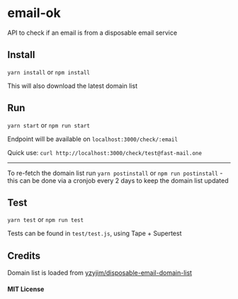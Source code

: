 # email-ok

API to check if an email is from a disposable email service


## Install

`yarn install` or `npm install`

This will also download the latest domain list

## Run

`yarn start` or `npm run start`

Endpoint will be available on `localhost:3000/check/:email`

Quick use: `curl http://localhost:3000/check/test@fast-mail.one`

---

To re-fetch the domain list run `yarn postinstall` or `npm run postinstall` - this can be done via a cronjob every 2 days to keep the domain list updated

## Test

`yarn test` or `npm run test`

Tests can be found in `test/test.js`, using Tape + Supertest

## Credits

Domain list is loaded from [yzyjim/disposable-email-domain-list](https://github.com/yzyjim/disposable-email-domain-list/)


#### MIT License
